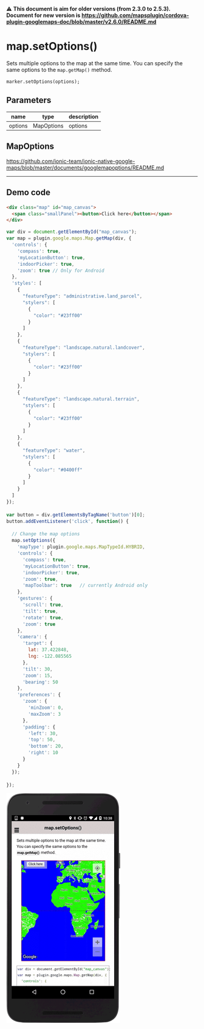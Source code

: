 :warning: **This document is aim for older versions (from 2.3.0 to 2.5.3).
Document for new version is https://github.com/mapsplugin/cordova-plugin-googlemaps-doc/blob/master/v2.6.0/README.md**

# map.setOptions()

Sets multiple options to the map at the same time. You can specify the same options to the `map.getMap()` method.

```
marker.setOptions(options);
```

## Parameters

name           | type        | description
---------------|-------------|------------------------------------
options        | MapOptions  | options

## MapOptions

https://github.com/ionic-team/ionic-native-google-maps/blob/master/documents/googlemapoptions/README.md

------------------------------------------------------------------

## Demo code

```html
<div class="map" id="map_canvas">
  <span class="smallPanel"><button>Click here</button></span>
</div>
```

```js
var div = document.getElementById("map_canvas");
var map = plugin.google.maps.Map.getMap(div, {
  'controls': {
    'compass': true,
    'myLocationButton': true,
    'indoorPicker': true,
    'zoom': true // Only for Android
  },
  'styles': [
    {
      "featureType": "administrative.land_parcel",
      "stylers": [
        {
          "color": "#23ff00"
        }
      ]
    },
    {
      "featureType": "landscape.natural.landcover",
      "stylers": [
        {
          "color": "#23ff00"
        }
      ]
    },
    {
      "featureType": "landscape.natural.terrain",
      "stylers": [
        {
          "color": "#23ff00"
        }
      ]
    },
    {
      "featureType": "water",
      "stylers": [
        {
          "color": "#0400ff"
        }
      ]
    }
  ]
});

var button = div.getElementsByTagName('button')[0];
button.addEventListener('click', function() {

  // Change the map options
  map.setOptions({
    'mapType': plugin.google.maps.MapTypeId.HYBRID,
    'controls': {
      'compass': true,
      'myLocationButton': true,
      'indoorPicker': true,
      'zoom': true,
      'mapToolbar': true   // currently Android only
    },
    'gestures': {
      'scroll': true,
      'tilt': true,
      'rotate': true,
      'zoom': true
    },
    'camera': {
      'target': {
        lat: 37.422848,
        lng: -122.085565
      },
      'tilt': 30,
      'zoom': 15,
      'bearing': 50
    },
    'preferences': {
      'zoom': {
        'minZoom': 0,
        'maxZoom': 3
      },
      'padding': {
        'left': 30,
        'top': 50,
        'bottom': 20,
        'right': 10
      }
    }
  });

});

```

![](image.gif)
